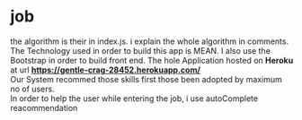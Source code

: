 # job
the algorithm is their in index.js.
i explain the whole algorithm in comments.
<br>
The Technology used in order to build this app is MEAN.
I also use the Bootstrap in order to build front end.
The hole Application hosted on <b>Heroku </b> at url <b>https://gentle-crag-28452.herokuapp.com/ </b>
<br>
Our System recommed those skills first those been adopted by maximum no of users.
<br>
In order to help the user while entering the job, i use autoComplete reacommendation
